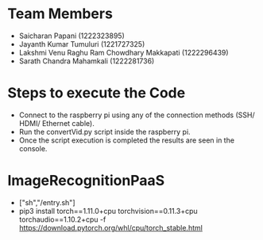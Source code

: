# Team Members
 - Saicharan Papani (1222323895)
 - Jayanth Kumar Tumuluri (1221727325)
 - Lakshmi Venu Raghu Ram Chowdhary Makkapati (1222296439)
 - Sarath Chandra Mahamkali (1222281736)

# Steps to execute the Code
 - Connect to the raspberry pi using any of the connection methods (SSH/ HDMI/ Ethernet cable).
 - Run the convertVid.py script inside the raspberry pi.
 - Once the script execution is completed the results are seen in the console.

# ImageRecognitionPaaS
- ["sh","/entry.sh"]
- pip3 install torch==1.11.0+cpu torchvision==0.11.3+cpu torchaudio==1.10.2+cpu -f https://download.pytorch.org/whl/cpu/torch_stable.html
